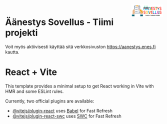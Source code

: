 <img src="public/logo.png" align="right" width="100">

# Äänestys Sovellus - Tiimi projekti

Voit myös aktiivisesti käyttää sitä verkkosivuston https://aanestys.enes.fi kautta.


# React + Vite

This template provides a minimal setup to get React working in Vite with HMR and some ESLint rules.

Currently, two official plugins are available:

- [@vitejs/plugin-react](https://github.com/vitejs/vite-plugin-react/blob/main/packages/plugin-react/README.md) uses [Babel](https://babeljs.io/) for Fast Refresh
- [@vitejs/plugin-react-swc](https://github.com/vitejs/vite-plugin-react-swc) uses [SWC](https://swc.rs/) for Fast Refresh
